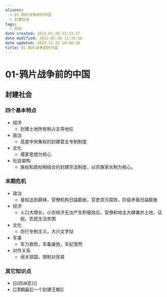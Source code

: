 ```yaml
---
aliases:
  - 01-鸦片战争前的中国
  - 封建社会
tags:
  - 历史
date created: 2022-01-28 23:13:17
date modified: 2022-01-29 11:34:36
date updated: 2023-11-22 10:40:30
title: 01-鸦片战争前的中国
---
```


# 01-鸦片战争前的中国

## 封建社会

### 四个基本特点

- 经济
    - 封建土地所有制占主导地位
- 政治
    - 高度中央集权的封建君主专制制度
- 文化
    - 儒家思想为核心
- 社会架构
    - 族权和政权相结合的封建宗法制度，以宗族家长制为核心。

### 末期危机

- 政治
  - 皇权达到巅峰，官僚机构日益膨胀，官吏贪污腐败，阶级矛盾日益膨胀
- 经济
  - 人口大增长，小农经济无法产生积极效应，官僚和地主大肆兼并土地、征税，农民生活苦困
- 文化
  - 厉行专制主义，大兴文字狱
- 军事
  - 军力衰败，军备废弛，军纪荡然
- 对外关系
  - 闭关锁国，限制对贸易

### 其它知识点

- [[《四洲志》]]
- [[清朝最后一个封建王朝]]
